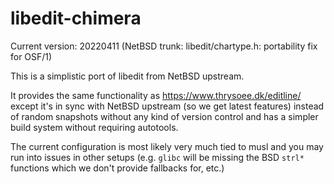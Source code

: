# libedit-chimera

Current version: 20220411 (NetBSD trunk: libedit/chartype.h: portability fix for OSF/1)

This is a simplistic port of libedit from NetBSD upstream.

It provides the same functionality as https://www.thrysoee.dk/editline/
except it's in sync with NetBSD upstream (so we get latest features)
instead of random snapshots without any kind of version control and
has a simpler build system without requiring autotools.

The current configuration is most likely very much tied to musl and
you may run into issues in other setups (e.g. `glibc` will be missing
the BSD `strl*` functions which we don't provide fallbacks for, etc.)
